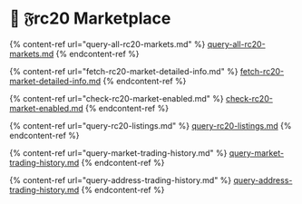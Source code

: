 # 🛒 𝔉rc20 Marketplace

{% content-ref url="query-all-rc20-markets.md" %}
[query-all-rc20-markets.md](query-all-rc20-markets.md)
{% endcontent-ref %}

{% content-ref url="fetch-rc20-market-detailed-info.md" %}
[fetch-rc20-market-detailed-info.md](fetch-rc20-market-detailed-info.md)
{% endcontent-ref %}

{% content-ref url="check-rc20-market-enabled.md" %}
[check-rc20-market-enabled.md](check-rc20-market-enabled.md)
{% endcontent-ref %}

{% content-ref url="query-rc20-listings.md" %}
[query-rc20-listings.md](query-rc20-listings.md)
{% endcontent-ref %}

{% content-ref url="query-market-trading-history.md" %}
[query-market-trading-history.md](query-market-trading-history.md)
{% endcontent-ref %}

{% content-ref url="query-address-trading-history.md" %}
[query-address-trading-history.md](query-address-trading-history.md)
{% endcontent-ref %}
